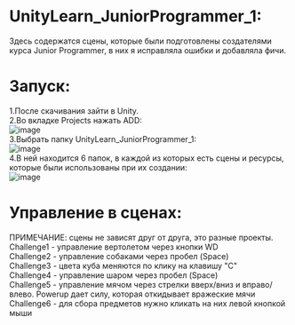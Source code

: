 # UnityLearn_JuniorProgrammer_1:
Здесь содержатся сцены, которые были подготовлены создателями курса Junior Programmer, в них я исправляла ошибки и добавляла фичи.  
# Запуск:
1.После скачивания зайти в Unity.  
2.Во вкладке Projects нажать ADD:  
![image](https://user-images.githubusercontent.com/92053203/148236892-5b09d20b-4791-44db-aa30-f9d1d0625819.png)  
3.Выбрать папку UnityLearn_JuniorProgrammer_1:  
![image](https://user-images.githubusercontent.com/92053203/148237503-4a9cd0a4-28b8-4415-be62-655f8883792a.png)  
4.В ней находится 6 папок, в каждой из которых есть сцены и ресурсы, которые были использованы при их создании:  
![image](https://user-images.githubusercontent.com/92053203/148239370-5fa941dc-61da-4a91-9aa3-7c203feb86c7.png)
# Управление в сценах:
ПРИМЕЧАНИЕ: сцены не зависят друг от друга, это разные проекты.    
 Challenge1 - управление вертолетом через кнопки WD  
 Challenge2 - управление собаками через пробел (Space)  
 Challenge3 - цвета куба меняются по клику на клавишу "C"  
 Challenge4 - управление шаром через пробел (Space)  
 Challenge5 - управление мячом через стрелки вверх/вниз и вправо/влево. Powerup дает силу, которая откидывает вражеские мячи  
 Challenge6 - для сбора предметов нужно кликать на них левой кнопкой мыши  
